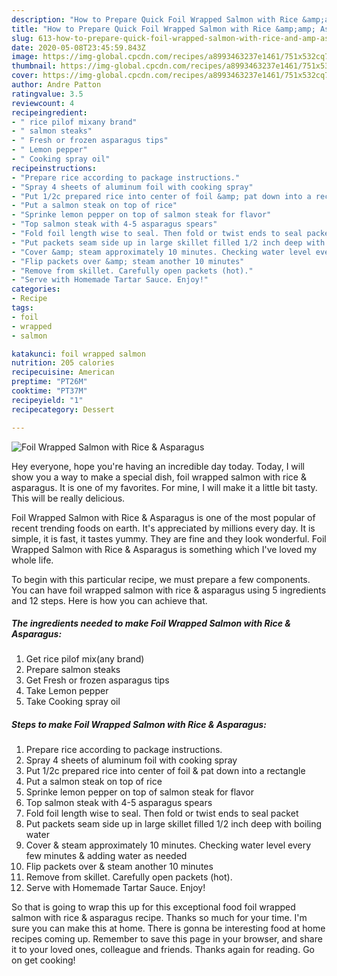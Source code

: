 ```yaml
---
description: "How to Prepare Quick Foil Wrapped Salmon with Rice &amp;amp; Asparagus"
title: "How to Prepare Quick Foil Wrapped Salmon with Rice &amp;amp; Asparagus"
slug: 613-how-to-prepare-quick-foil-wrapped-salmon-with-rice-and-amp-asparagus
date: 2020-05-08T23:45:59.843Z
image: https://img-global.cpcdn.com/recipes/a8993463237e1461/751x532cq70/foil-wrapped-salmon-with-rice-asparagus-recipe-main-photo.jpg
thumbnail: https://img-global.cpcdn.com/recipes/a8993463237e1461/751x532cq70/foil-wrapped-salmon-with-rice-asparagus-recipe-main-photo.jpg
cover: https://img-global.cpcdn.com/recipes/a8993463237e1461/751x532cq70/foil-wrapped-salmon-with-rice-asparagus-recipe-main-photo.jpg
author: Andre Patton
ratingvalue: 3.5
reviewcount: 4
recipeingredient:
- " rice pilof mixany brand"
- " salmon steaks"
- " Fresh or frozen asparagus tips"
- " Lemon pepper"
- " Cooking spray oil"
recipeinstructions:
- "Prepare rice according to package instructions."
- "Spray 4 sheets of aluminum foil with cooking spray"
- "Put 1/2c prepared rice into center of foil &amp; pat down into a rectangle"
- "Put a salmon steak on top of rice"
- "Sprinke lemon pepper on top of salmon steak for flavor"
- "Top salmon steak with 4-5 asparagus spears"
- "Fold foil length wise to seal. Then fold or twist ends to seal packet"
- "Put packets seam side up in large skillet filled 1/2 inch deep with boiling water"
- "Cover &amp; steam approximately 10 minutes. Checking water level every few minutes &amp; adding water as needed"
- "Flip packets over &amp; steam another 10 minutes"
- "Remove from skillet. Carefully open packets (hot)."
- "Serve with Homemade Tartar Sauce. Enjoy!"
categories:
- Recipe
tags:
- foil
- wrapped
- salmon

katakunci: foil wrapped salmon 
nutrition: 205 calories
recipecuisine: American
preptime: "PT26M"
cooktime: "PT37M"
recipeyield: "1"
recipecategory: Dessert

---
```



![Foil Wrapped Salmon with Rice &amp; Asparagus](https://img-global.cpcdn.com/recipes/a8993463237e1461/751x532cq70/foil-wrapped-salmon-with-rice-asparagus-recipe-main-photo.jpg)

Hey everyone, hope you're having an incredible day today. Today, I will show you a way to make a special dish, foil wrapped salmon with rice &amp; asparagus. It is one of my favorites. For mine, I will make it a little bit tasty. This will be really delicious.

Foil Wrapped Salmon with Rice &amp; Asparagus is one of the most popular of recent trending foods on earth. It's appreciated by millions every day. It is simple, it is fast, it tastes yummy. They are fine and they look wonderful. Foil Wrapped Salmon with Rice &amp; Asparagus is something which I've loved my whole life.




To begin with this particular recipe, we must prepare a few components. You can have foil wrapped salmon with rice &amp; asparagus using 5 ingredients and 12 steps. Here is how you can achieve that.

<!--inarticleads1-->

##### The ingredients needed to make Foil Wrapped Salmon with Rice &amp; Asparagus:

1. Get  rice pilof mix(any brand)
1. Prepare  salmon steaks
1. Get  Fresh or frozen asparagus tips
1. Take  Lemon pepper
1. Take  Cooking spray oil




<!--inarticleads2-->

##### Steps to make Foil Wrapped Salmon with Rice &amp; Asparagus:

1. Prepare rice according to package instructions.
1. Spray 4 sheets of aluminum foil with cooking spray
1. Put 1/2c prepared rice into center of foil &amp; pat down into a rectangle
1. Put a salmon steak on top of rice
1. Sprinke lemon pepper on top of salmon steak for flavor
1. Top salmon steak with 4-5 asparagus spears
1. Fold foil length wise to seal. Then fold or twist ends to seal packet
1. Put packets seam side up in large skillet filled 1/2 inch deep with boiling water
1. Cover &amp; steam approximately 10 minutes. Checking water level every few minutes &amp; adding water as needed
1. Flip packets over &amp; steam another 10 minutes
1. Remove from skillet. Carefully open packets (hot).
1. Serve with Homemade Tartar Sauce. Enjoy!




So that is going to wrap this up for this exceptional food foil wrapped salmon with rice &amp; asparagus recipe. Thanks so much for your time. I'm sure you can make this at home. There is gonna be interesting food at home recipes coming up. Remember to save this page in your browser, and share it to your loved ones, colleague and friends. Thanks again for reading. Go on get cooking!
